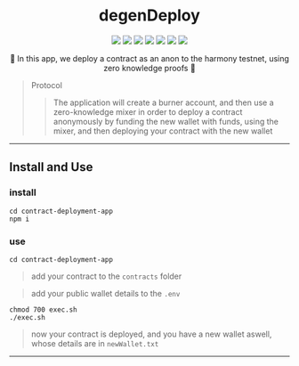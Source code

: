 
<h1 align="center">
  degenDeploy
</h1>

<p align="center">
  <img src="https://img.shields.io/badge/node-v16.14.0-orange"></img>
  <img src="https://img.shields.io/badge/circom-v2.0.3-blue"></img>
  <img src="https://img.shields.io/badge/rust-v1.59.0-green"></img>
  <img src="https://img.shields.io/badge/typescript-v4.6.2-green"></img>
  <img src="https://img.shields.io/badge/snarksjs-v0.4.15-yellow"></img>
  <img src="https://img.shields.io/badge/solidity-v0.8.12-orange"></img>
  <img src="https://img.shields.io/badge/truffle-v5.5.4-green"></img>
</p>

<p align="center">🍄 In this app, we deploy a contract as an anon to the harmony testnet, using zero knowledge proofs 🍄</p>

> Protocol 
> > The application will create a burner account, and then use a zero-knowledge mixer in order to deploy a contract anonymously by funding the new wallet with funds, using the mixer, and then deploying your contract with the new wallet

------------

## Install and Use

### install

```
cd contract-deployment-app
npm i
```

### use 

```
cd contract-deployment-app
```

> add your contract to the `contracts` folder

> add your public wallet details to the `.env`
 
```
chmod 700 exec.sh
./exec.sh
```

> now your contract is deployed, and you have a new wallet aswell, whose details are in `newWallet.txt`

------------
